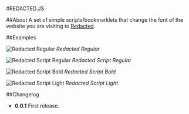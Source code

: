 #REDACTED.JS

##About
A set of simple scripts/bookmarklets that change the font of the website you are visiting to [Redacted](https://github.com/christiannaths/Redacted-Font).

##Examples

![Redacted Regular](https://raw.githubusercontent.com/fourtonfish/redacted.js/master/examples/redacted-regular.png)
*Redacted Regular*

![Redacted Script Regular](https://raw.githubusercontent.com/fourtonfish/redacted.js/master/examples/redacted-script-regular.png)
*Redacted Script Regular*

![Redacted Script Bold](https://raw.githubusercontent.com/fourtonfish/redacted.js/master/examples/redacted-script-bold.png)
*Redacted Script Bold*

![Redacted Script Light](https://raw.githubusercontent.com/fourtonfish/redacted.js/master/examples/redacted-script-light.png)
*Redacted Script Light*


##Changelog

* **0.0.1** First release.
